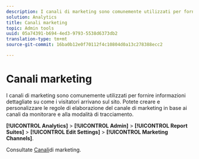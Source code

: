 ```yaml
---
description: I canali di marketing sono comunemente utilizzati per fornire informazioni dettagliate su come i visitatori arrivano sul sito. Potete creare e personalizzare le regole di elaborazione del canale di marketing in base ai canali da monitorare e alla modalità di tracciamento.
solution: Analytics
title: Canali marketing
topic: Admin tools
uuid: 05a74391-b694-4ed3-9793-5538d6373db2
translation-type: tm+mt
source-git-commit: 16ba0b12e0f70112f4c10804d0a13c278388ecc2

---
```



# Canali marketing

I canali di marketing sono comunemente utilizzati per fornire informazioni dettagliate su come i visitatori arrivano sul sito. Potete creare e personalizzare le regole di elaborazione del canale di marketing in base ai canali da monitorare e alla modalità di tracciamento.

**[!UICONTROL Analytics]** &gt; **[!UICONTROL Admin]** &gt; **[!UICONTROL Report Suites]** &gt; **[!UICONTROL Edit Settings]** &gt; **[!UICONTROL Marketing Channels]**.

Consultate [Canali](/help/components/c-marketing-channels/c-overview.md)di marketing.
